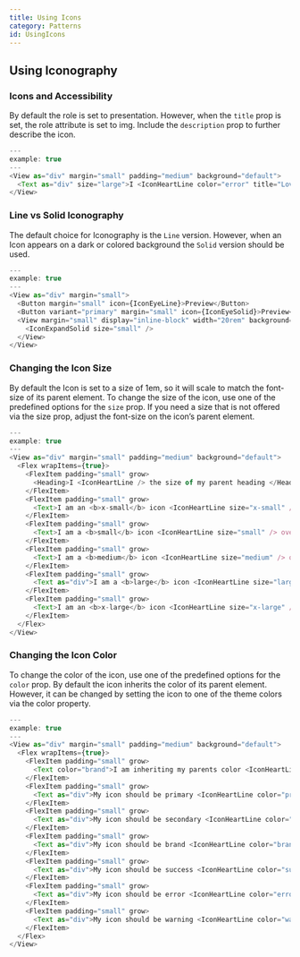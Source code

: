 ```yaml
---
title: Using Icons
category: Patterns
id: UsingIcons
---
```


## Using Iconography

### Icons and Accessibility
By default the role is set to presentation. However, when the `title` prop is set, the role attribute is set to img. Include the `description` prop to further describe the icon.

```js
---
example: true
---
<View as="div" margin="small" padding="medium" background="default">
  <Text as="div" size="large">I <IconHeartLine color="error" title="Love" /> New York</Text>
</View>
```

### Line vs Solid Iconography
The default choice for Iconography is the `Line` version. However, when an Icon appears on a dark or colored background the `Solid` version should be used.

```js
---
example: true
---
<View as="div" margin="small">
  <Button margin="small" icon={IconEyeLine}>Preview</Button>
  <Button variant="primary" margin="small" icon={IconEyeSolid}>Preview</Button>
  <View margin="small" display="inline-block" width="20rem" background="inverse" padding="small" textAlign="end">
    <IconExpandSolid size="small" />
  </View>
</View>
```

### Changing the Icon Size
By default the Icon is set to a size of 1em, so it will scale to match the font-size of its parent element. To change the size of the icon, use one of the predefined options for the `size` prop. If you need a size that is not offered via the size prop, adjust the font-size on the icon’s parent element.
```js
---
example: true
---
<View as="div" margin="small" padding="medium" background="default">
  <Flex wrapItems={true}>
    <FlexItem padding="small" grow>
      <Heading>I <IconHeartLine /> the size of my parent heading </Heading>
    </FlexItem>
    <FlexItem padding="small" grow>
      <Text>I am an <b>x-small</b> icon <IconHeartLine size="x-small" /> overriding my parent font-size.</Text>
    </FlexItem>
    <FlexItem padding="small" grow>
      <Text>I am a <b>small</b> icon <IconHeartLine size="small" /> overriding my parent font-size.</Text>
    </FlexItem>
    <FlexItem padding="small" grow>
      <Text>I am a <b>medium</b> icon <IconHeartLine size="medium" /> overriding my parent font-size.</Text>
    </FlexItem>
    <FlexItem padding="small" grow>
      <Text as="div">I am a <b>large</b> icon <IconHeartLine size="large" /> overriding my parent font-size.</Text>
    </FlexItem>
    <FlexItem padding="small" grow>
      <Text>I am an <b>x-large</b> icon <IconHeartLine size="x-large" /> overriding my parent font-size.</Text>
    </FlexItem>
  </Flex>
</View>
```

### Changing the Icon Color
To change the color of the icon, use one of the predefined options for the `color` prop. By default the icon inherits the color of its parent element. However, it can be changed by setting the icon to one of the theme colors via the color property.
```js
---
example: true
---
<View as="div" margin="small" padding="medium" background="default">
  <Flex wrapItems={true}>
    <FlexItem padding="small" grow>
      <Text color="brand">I am inheriting my parents color <IconHeartLine /></Text>
    </FlexItem>
    <FlexItem padding="small" grow>
      <Text as="div">My icon should be primary <IconHeartLine color="primary" /></Text>
    </FlexItem>
    <FlexItem padding="small" grow>
      <Text as="div">My icon should be secondary <IconHeartLine color="secondary" /></Text>
    </FlexItem>
    <FlexItem padding="small" grow>
      <Text as="div">My icon should be brand <IconHeartLine color="brand" /></Text>
    </FlexItem>
    <FlexItem padding="small" grow>
      <Text as="div">My icon should be success <IconHeartLine color="success" /></Text>
    </FlexItem>
    <FlexItem padding="small" grow>
      <Text as="div">My icon should be error <IconHeartLine color="error" /></Text>
    </FlexItem>
    <FlexItem padding="small" grow>
      <Text as="div">My icon should be warning <IconHeartLine color="warning" /></Text>
    </FlexItem>
  </Flex>
</View>
```
